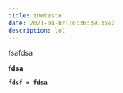 ```yaml
---
title: ineteste
date: 2021-04-02T10:36:39.354Z
description: lol
---
```

fsafdsa

**fdsa**

**`fdsf = fdsa`**